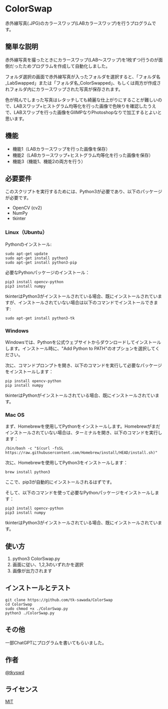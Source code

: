 # ColorSwap
赤外線写真(.JPG)のカラースワップ(LABカラースワップ)を行うプログラムです。
 
## 簡単な説明

赤外線写真を撮ったときにカラースワップ(LAB～スワップ)を1枚ずつ行うのが面倒だったためプログラムを作成して自動化しました。

フォルダ選択の画面で赤外線写真が入ったフォルダを選択すると、「フォルダ名_LabSwapped」または「フォルダ名_ColorSwapped」、もしくは両方が作成されフォルダ内にカラースワップされた写真が保存されます。

色が飛んでしまった写真はレタッチしても綺麗な仕上がりにすることが難しいので、LABスワップ+ヒストグラム均等化を行った画像で色映りを確認したうえで、LABスワップを行った画像をGIIMPなりPhotoshopなりで加工するとよいと思います。
 
## 機能
 
- 機能1（LABカラースワップを行った画像を保存）
- 機能2（LABカラースワップ+ヒストグラム均等化を行った画像を保存）
- 機能3（機能1、機能2の両方を行う）
 
## 必要要件

このスクリプトを実行するためには、Python3が必要であり、以下のパッケージが必要です。

- OpenCV (cv2)
- NumPy
- tkinter

### Linux（Ubuntu）

Pythonのインストール:
```
sudo apt-get update
sudo apt-get install python3
sudo apt-get install python3-pip
```
必要なPythonパッケージのインストール：
```
pip3 install opencv-python
pip3 install numpy
```
tkinterはPython3がインストールされている場合、既にインストールされていますが、インストールされていない場合は以下のコマンドでインストールできます:
```
sudo apt-get install python3-tk
```
### Windows

Windowsでは、Pythonを公式ウェブサイトからダウンロードしてインストールします。インストール時に、"Add Python to PATH"のオプションを選択してください。

次に、コマンドプロンプトを開き、以下のコマンドを実行して必要なパッケージをインストールします：
```
pip install opencv-python
pip install numpy
```
tkinterはPythonがインストールされている場合、既にインストールされています。

### Mac OS

まず、Homebrewを使用してPythonをインストールします。Homebrewがまだインストールされていない場合は、ターミナルを開き、以下のコマンドを実行します：
```
/bin/bash -c "$(curl -fsSL https://raw.githubusercontent.com/Homebrew/install/HEAD/install.sh)"
```
次に、Homebrewを使用してPython3をインストールします：

```
brew install python3
```

ここで、pip3が自動的にインストールされるはずです。

そして、以下のコマンドを使って必要なPythonパッケージをインストールします：
```
pip3 install opencv-python
pip3 install numpy
```

tkinterはPython3がインストールされている場合、既にインストールされています。


## 使い方
 
1. python3 ColorSwap.py
2. 画面に従い、1,2,3のいずれかを選択
3. 画像が出力されます
 
## インストールとテスト
 
```
git clone https://github.com/tk-sawada/ColorSwap
cd ColorSwap
sudo chmod +x ./ColorSwap.py
python3 ./ColorSwap.py
```
 
## その他
 
一部ChatGPTにプログラムを書いてもらいました。
 
## 作者
[@tkyswd](https://www.instagram.com/tkyswd/)

## ライセンス
 
[MIT](http://TomoakiTANAKA.mit-license.org)</blockquote>
